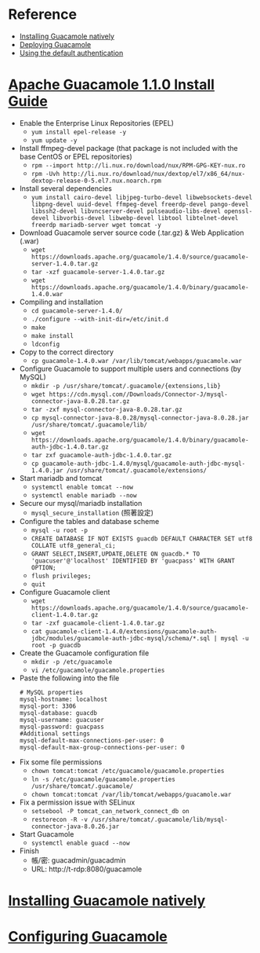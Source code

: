 # Reference
- [Installing Guacamole natively](https://guacamole.apache.org/doc/1.4.0/gug/installing-guacamole.html)
- [Deploying Guacamole](https://guacamole.apache.org/doc/gug/installing-guacamole.html#deploying-guacamole)
- [Using the default authentication](https://guacamole.apache.org/doc/1.4.0/gug/configuring-guacamole.html#basic-auth)

# [Apache Guacamole 1.1.0 Install Guide](https://www.byteprotips.com/post/apache-guacamole-1-1-0-install-guide)
- Enable the Enterprise Linux Repositories (EPEL)
    - `yum install epel-release -y`
    - `yum update -y`
- Install ffmpeg-devel package (that package is not included with the base CentOS or EPEL repositories)
    - `rpm --import http://li.nux.ro/download/nux/RPM-GPG-KEY-nux.ro`
    - `rpm -Uvh http://li.nux.ro/download/nux/dextop/el7/x86_64/nux-dextop-release-0-5.el7.nux.noarch.rpm`
- Install several dependencies
    - `yum install cairo-devel libjpeg-turbo-devel libwebsockets-devel libpng-devel uuid-devel ffmpeg-devel freerdp-devel pango-devel libssh2-devel libvncserver-devel pulseaudio-libs-devel openssl-devel libvorbis-devel libwebp-devel libtool libtelnet-devel freerdp mariadb-server wget tomcat -y`
- Download Guacamole server source code (.tar.gz) & Web Application (.war)
    - `wget https://downloads.apache.org/guacamole/1.4.0/source/guacamole-server-1.4.0.tar.gz`
    - `tar -xzf guacamole-server-1.4.0.tar.gz`
    - `wget https://downloads.apache.org/guacamole/1.4.0/binary/guacamole-1.4.0.war`
- Compiling and installation
    - `cd guacamole-server-1.4.0/`
    - `./configure --with-init-dir=/etc/init.d`
    - `make`
    - `make install`
    - `ldconfig`
- Copy to the correct directory
    - `cp guacamole-1.4.0.war /var/lib/tomcat/webapps/guacamole.war`
- Configure Guacamole to support multiple users and connections (by MySQL)
    - `mkdir -p /usr/share/tomcat/.guacamole/{extensions,lib}`
    - `wget https://cdn.mysql.com//Downloads/Connector-J/mysql-connector-java-8.0.28.tar.gz`
    - `tar -zxf mysql-connector-java-8.0.28.tar.gz`
    - `cp mysql-connector-java-8.0.28/mysql-connector-java-8.0.28.jar /usr/share/tomcat/.guacamole/lib/`
    - `wget https://downloads.apache.org/guacamole/1.4.0/binary/guacamole-auth-jdbc-1.4.0.tar.gz`
    - `tar zxf guacamole-auth-jdbc-1.4.0.tar.gz`
    - `cp guacamole-auth-jdbc-1.4.0/mysql/guacamole-auth-jdbc-mysql-1.4.0.jar /usr/share/tomcat/.guacamole/extensions/`
- Start mariadb and tomcat
    - `systemctl enable tomcat --now`
    - `systemctl enable mariadb --now`
- Secure our mysql/mariadb installation
    - `mysql_secure_installation` (照著設定)
- Configure the tables and database scheme
    - `mysql -u root -p`
    - `CREATE DATABASE IF NOT EXISTS guacdb DEFAULT CHARACTER SET utf8 COLLATE utf8_general_ci;`
    - `GRANT SELECT,INSERT,UPDATE,DELETE ON guacdb.* TO 'guacuser'@'localhost' IDENTIFIED BY 'guacpass' WITH GRANT OPTION;`
    - `flush privileges;`
    - `quit`
- Configure Guacamole client
    - `wget https://downloads.apache.org/guacamole/1.4.0/source/guacamole-client-1.4.0.tar.gz`
    - `tar -zxf guacamole-client-1.4.0.tar.gz`
    - `cat guacamole-client-1.4.0/extensions/guacamole-auth-jdbc/modules/guacamole-auth-jdbc-mysql/schema/*.sql | mysql -u root -p guacdb`
- Create the Guacamole configuration file
    - `mkdir -p /etc/guacamole`
    - `vi /etc/guacamole/guacamole.properties`
- Paste the following into the file
    ```properties
    # MySQL properties
    mysql-hostname: localhost
    mysql-port: 3306
    mysql-database: guacdb
    mysql-username: guacuser
    mysql-password: guacpass
    #Additional settings
    mysql-default-max-connections-per-user: 0
    mysql-default-max-group-connections-per-user: 0
    ```
- Fix some file permissions
    - `chown tomcat:tomcat /etc/guacamole/guacamole.properties`
    - `ln -s /etc/guacamole/guacamole.properties /usr/share/tomcat/.guacamole/`
    - `chown tomcat:tomcat /var/lib/tomcat/webapps/guacamole.war`
- Fix a permission issue with SELinux
    - `setsebool -P tomcat_can_network_connect_db on`
    - `restorecon -R -v /usr/share/tomcat/.guacamole/lib/mysql-connector-java-8.0.26.jar`
- Start Guacamole
    - `systemctl enable guacd --now`
- Finish
    - 帳/密: guacadmin/guacadmin
    - URL: http://t-rdp:8080/guacamole

# [Installing Guacamole natively](https://guacamole.apache.org/doc/1.4.0/gug/installing-guacamole.html)

# [Configuring Guacamole](https://guacamole.apache.org/doc/gug/configuring-guacamole.html#configuring-guacamole)